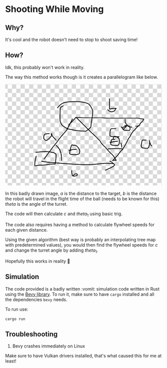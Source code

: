 # Shooting While Moving

## Why?

It's cool and the robot doesn't need to stop to shoot saving time!

## How?

Idk, this probably won't work in reality.

The way this method works though is it creates a parallelogram like below.

![](img/theory.png)

In this badly drawn image, $a$ is the distance to the target, $b$ is the distance
the robot will travel in the flight time of the ball (needs to be known for this)
$theta$ is the angle of the turret.

The code will then calculate $c$ and $theta_1$ using basic trig.

The code also requires having a method to calculate flywheel speeds for each given distance.

Using the given algorithm (best way is probably an interpolating tree map with predetermined values),
you would then find the flywheel speeds for $c$ and change the turret angle by adding $theta_1$.

Hopefully this works in reality :pray:

## Simulation

The code provided is a badly written :vomit: simulation code written in Rust using the 
[Bevy library](https://bevyengine.org/).
To run it, make sure to have `cargo` installed and all the dependencies `bevy` needs.

To run use:
```shell
cargo run
```

## Troubleshooting

1. Bevy crashes immediately on Linux

Make sure to have Vulkan drivers installed, that's what caused this for me at least!